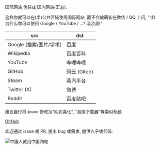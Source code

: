 国际网站 伪装成 国内网站(汇总).

这样你就可以在(半)公共区域使用国际网站, 而不会被萌新在微信 / QQ 上问, "哇! 为什么你可以使用 Google / YouTube / ...? 浇浇我!"

| src | dst |
| --- | --- |
| Google (搜索/图片/学术) | 百度 |
| Wikipedia | 百度百科 |
| YouTube | 哔哩哔哩 |
| GitHub | 码云 (Gitee) |
| Steam | 蒸汽平台 |
| Twitter (X) | 微博 |
| Reddit | 百度贴吧 |

建议自行将 `@name` 修改为"网页美化", "超级下载器"等类似标题.

[GitHub](https://github.com/userElaina/this-is-the-China-website)

欢迎通过 issue 或 PR, 提出 bug 或需求, 提供点子或代码.

![中国人就用中国网站](https://raw.githubusercontent.com/userElaina/this-is-the-China-website/main/jing.png)
